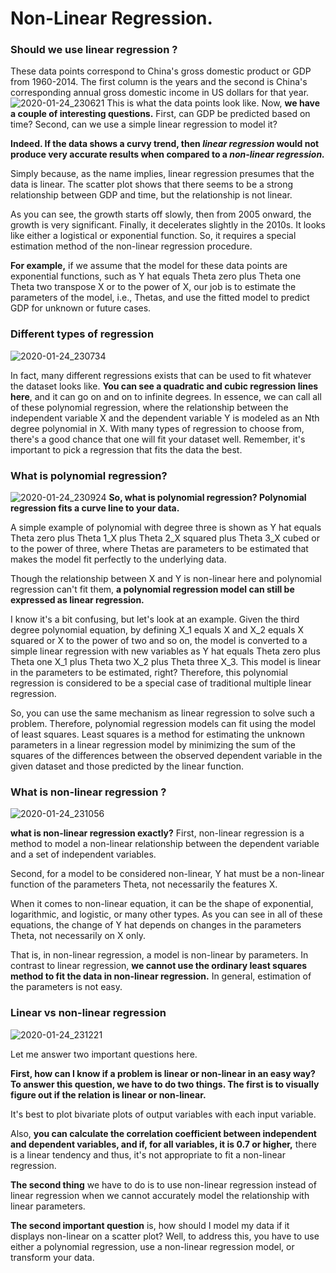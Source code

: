 # Non-Linear Regression.

### Should we use linear regression ?
These data points correspond to China's gross domestic product or GDP from 1960-2014.
The first column is the years and the second is China's corresponding annual gross domestic income in US dollars for that year. 
![2020-01-24_230621](https://user-images.githubusercontent.com/46414243/73104052-2b762600-3efe-11ea-9ee1-e465ab5f4dad.png)
This is what the data points look like. Now, **we have a couple of interesting questions.** 
First, can GDP be predicted based on time?
Second, can we use a simple linear regression to model it? 

**Indeed. If the data shows a curvy trend, then *linear regression* would not produce very accurate results when compared to a *non-linear regression.*** 


Simply because, as the name implies, linear regression presumes that the data is linear. The scatter plot shows that there seems to be a strong relationship between GDP and time, but the relationship is not linear.

As you can see, the growth starts off slowly, then from 2005 onward, the growth is very significant. Finally, it decelerates slightly in the 2010s. It looks like either a logistical or exponential function. So, it requires a special estimation method of the non-linear regression procedure. 

**For example,** if we assume that the model for these data points are exponential functions, such as Y hat equals Theta zero plus Theta one Theta two transpose X or to the power of X, our job is to estimate the parameters of the model, i.e., Thetas, and use the fitted model to predict GDP for unknown or future cases.


### Different types of regression

![2020-01-24_230734](https://user-images.githubusercontent.com/46414243/73104161-6bd5a400-3efe-11ea-9e96-7b53f6f39e87.png)

In fact, many different regressions exists that can be used to fit whatever the dataset looks like. 
**You can see a quadratic and cubic regression lines here**, and it can go on and on to infinite degrees. In essence, we can call all of these polynomial regression, where the relationship between the independent variable X and the dependent variable Y is modeled as an Nth degree polynomial in X. With many types of regression to choose from, there's a good chance that one will fit your dataset well. Remember, it's important to pick a regression that fits the data the best. 

### What is polynomial regression?

![2020-01-24_230924](https://user-images.githubusercontent.com/46414243/73104211-97f12500-3efe-11ea-931e-90d0e59dc00a.png)
**So, what is polynomial regression? Polynomial regression fits a curve line to your data.**

A simple example of polynomial with degree three is shown as Y hat equals Theta zero plus Theta 1_X plus Theta 2_X squared plus Theta 3_X cubed or to the power of three, where Thetas are parameters to be estimated that makes the model fit perfectly to the underlying data.

Though the relationship between X and Y is non-linear here and polynomial regression can't fit them, **a polynomial regression model can still be expressed as linear regression.**


I know it's a bit confusing, but let's look at an example. Given the third degree polynomial equation, by defining X_1 equals X and X_2 equals X squared or X to the power of two and so on, the model is converted to a simple linear regression with new variables as Y hat equals Theta zero plus Theta one X_1 plus Theta two X_2 plus Theta three X_3. This model is linear in the parameters to be estimated, right? Therefore, this polynomial regression is considered to be a special case of traditional multiple linear regression. 

So, you can use the same mechanism as linear regression to solve such a problem. Therefore, polynomial regression models can fit using the model of least squares. Least squares is a method for estimating the unknown parameters in a linear regression model by minimizing the sum of the squares of the differences between the observed dependent variable in the given dataset and those predicted by the linear function.

### What is non-linear regression ?

![2020-01-24_231056](https://user-images.githubusercontent.com/46414243/73104313-cff86800-3efe-11ea-8a53-53034d7a54c3.png)

**what is non-linear regression exactly?** First, non-linear regression is a method to model a non-linear relationship between the dependent variable and a set of independent variables.

Second, for a model to be considered non-linear, Y hat must be a non-linear function of the parameters Theta, not necessarily the features X.

When it comes to non-linear equation, it can be the shape of exponential, logarithmic, and logistic, or many other types. As you can see in all of these equations, the change of Y hat depends on changes in the parameters Theta, not necessarily on X only. 

That is, in non-linear regression, a model is non-linear by parameters. In contrast to linear regression, **we cannot use the ordinary least squares method to fit the data in non-linear regression.** In general, estimation of the parameters is not easy.

### Linear vs non-linear regression

![2020-01-24_231221](https://user-images.githubusercontent.com/46414243/73104402-01713380-3eff-11ea-8cdb-6bd3f86fed35.png)

 Let me answer two important questions here. 

**First, how can I know if a problem is linear or non-linear in an easy way? 
To answer this question, we have to do two things. The first is to visually figure out if the relation is linear or non-linear.**

It's best to plot bivariate plots of output variables with each input variable. 

Also, **you can calculate the correlation coefficient between independent and dependent variables, and if, for all variables, it is 0.7 or higher,** there is a linear tendency and thus, it's not appropriate to fit a non-linear regression. 

**The second thing** we have to do is to use non-linear regression instead of linear regression when we cannot accurately model the relationship with linear parameters.

**The second important question** is, how should I model my data if it displays non-linear on a scatter plot? Well, to address this, you have to use either a polynomial regression, use a non-linear regression model, or transform your data.


